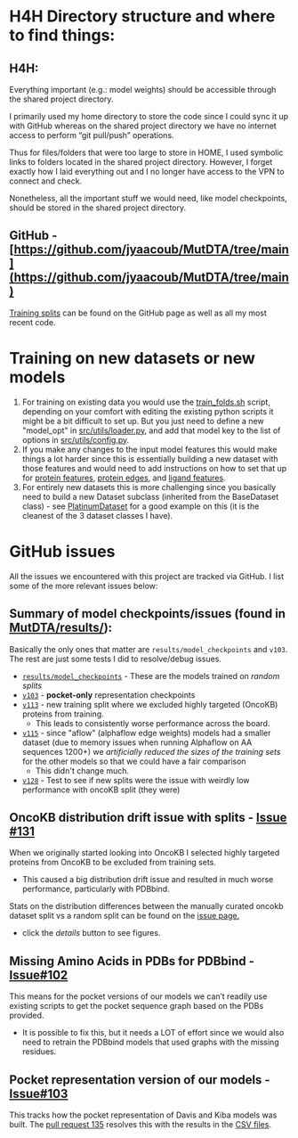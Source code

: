 # H4H Directory structure and where to find things:

## H4H:

Everything important (e.g.: model weights) should be accessible through the shared project directory.

I primarily used my home directory to store the code since I could sync it up with GitHub whereas on the shared project directory we have no internet access to perform “git pull/push” operations. 

Thus for files/folders that were too large to store in HOME, I used symbolic links to folders located in the shared project directory. However, I forget exactly how I laid everything out and I no longer have access to the VPN to connect and check. 

Nonetheless, all the important stuff we would need, like model checkpoints, should be stored in the shared project directory.

## GitHub \- [https://github.com/jyaacoub/MutDTA/tree/main](https://github.com/jyaacoub/MutDTA/tree/main)

[Training splits](https://github.com/jyaacoub/MutDTA/tree/main/splits) can be found on the GitHub page as well as all my most recent code.

# Training on new datasets or new models
1. For training on existing data you would use the [train_folds.sh](https://github.com/jyaacoub/MutDTA/blob/main/SBATCH/train_folds.sh) script, depending on your comfort with editing the existing python scripts it might be a bit difficult to set up. But you just need to define a new "model_opt" in [src/utils/loader.py](https://github.com/jyaacoub/MutDTA/blob/99921771e31349d8a9564be6aec9fdab35ce0ae6/src/utils/loader.py#L146), and add that model key to the list of options in [src/utils/config.py](https://github.com/jyaacoub/MutDTA/blob/99921771e31349d8a9564be6aec9fdab35ce0ae6/src/utils/config.py#L25).
2. If you make any changes to the input model features this would make things a lot harder since this is essentially building a new dataset with those features and would need to add instructions on how to set that up for [protein features](https://github.com/jyaacoub/MutDTA/blob/99921771e31349d8a9564be6aec9fdab35ce0ae6/src/data_prep/feature_extraction/protein.py#L59), [protein edges](https://github.com/jyaacoub/MutDTA/blob/99921771e31349d8a9564be6aec9fdab35ce0ae6/src/data_prep/feature_extraction/protein_edges.py#L10), and [ligand features](https://github.com/jyaacoub/MutDTA/blob/main/src/data_prep/feature_extraction/ligand.py).
3. For entirely new datasets this is more challenging since you basically need to build a new Dataset subclass (inherited from the BaseDataset class) - see [PlatinumDataset](https://github.com/jyaacoub/MutDTA/blob/99921771e31349d8a9564be6aec9fdab35ce0ae6/src/data_prep/datasets.py#L1019) for a good example on this (it is the cleanest of the 3 dataset classes I have).

# GitHub issues

All the issues we encountered with this project are tracked via GitHub. I list some of the more relevant issues below:

## Summary of model checkpoints/issues (found in [MutDTA/results/](https://github.com/jyaacoub/MutDTA/tree/main/results)):

Basically the only ones that matter are `results/model_checkpoints` and `v103`. The rest are just some tests I did to resolve/debug issues.

* [`results/model_checkpoints`](https://github.com/jyaacoub/MutDTA/tree/main/results)  \- These are the models trained on *random splits*  
* [`v103`](https://github.com/jyaacoub/MutDTA/issues/103) \- **pocket-only** representation checkpoints   
* [`v113`](https://github.com/jyaacoub/MutDTA/issues/113) \- new training split where we excluded highly targeted (OncoKB) proteins from training.  
  * This leads to consistently worse performance across the board.  
* [`v115`](https://github.com/jyaacoub/MutDTA/issues/115)  \- since "aflow" (alphaflow edge weights) models had a smaller dataset (due to memory issues when running Alphaflow on AA sequences 1200+) we *artificially reduced the sizes of the training sets* for the other models so that we could have a fair comparison  
  * This didn't change much.  
* [`v128`](https://github.com/jyaacoub/MutDTA/issues/128)   \- Test to see if new splits were the issue with weirdly low performance with oncoKB split (they were)

## OncoKB distribution drift issue with splits \- [Issue \#131](https://github.com/jyaacoub/MutDTA/issues/131)

When we originally started looking into OncoKB I selected highly targeted proteins from OncoKB to be excluded from training sets.

- This caused a big distribution drift issue and resulted in much worse performance, particularly with PDBbind.

Stats on the distribution differences between the manually curated oncokb dataset split vs a random split can be found on the [issue page.](https://github.com/jyaacoub/MutDTA/issues/131#issuecomment-2276366754)

- click the *details* button to see figures.

## Missing Amino Acids in PDBs for PDBbind \- [Issue\#102](https://github.com/jyaacoub/MutDTA/issues/102)

This means for the pocket versions of our models we can’t readily use existing scripts to get the pocket sequence graph based on the PDBs provided.

- It is possible to fix this, but it needs a LOT of effort since we would also need to retrain the PDBbind models that used graphs with the missing residues.

## Pocket representation version of our models \- [Issue\#103](https://github.com/jyaacoub/MutDTA/issues/103)

This tracks how the pocket representation of Davis and Kiba models was built. The [pull request 135](https://github.com/jyaacoub/MutDTA/pull/135) resolves this with the results in the [CSV files](https://github.com/jyaacoub/MutDTA/pull/135/files#diff-470793793283a1e1b2c3c5055749ddb946413c66b5581a70bb502db544660642).

## 
